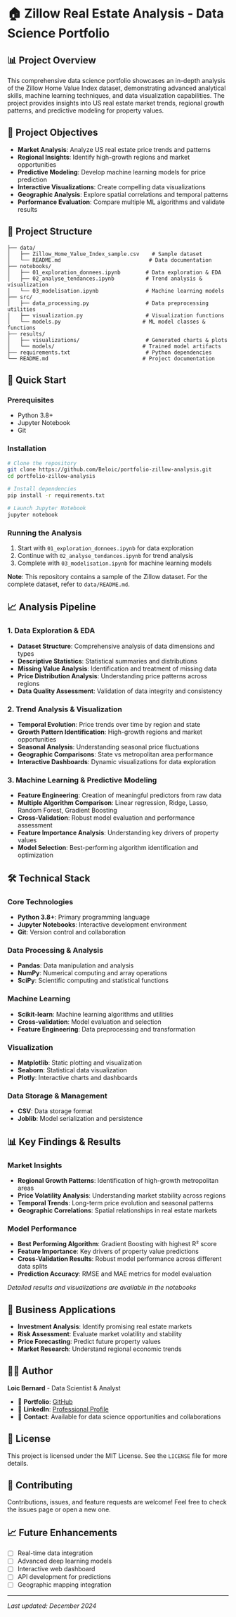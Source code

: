 # 🏠 Zillow Real Estate Analysis - Data Science Portfolio

## 📊 Project Overview

This comprehensive data science portfolio showcases an in-depth analysis of the Zillow Home Value Index dataset, demonstrating advanced analytical skills, machine learning techniques, and data visualization capabilities. The project provides insights into US real estate market trends, regional growth patterns, and predictive modeling for property values.

## 🎯 Project Objectives

- **Market Analysis**: Analyze US real estate price trends and patterns
- **Regional Insights**: Identify high-growth regions and market opportunities  
- **Predictive Modeling**: Develop machine learning models for price prediction
- **Interactive Visualizations**: Create compelling data visualizations
- **Geographic Analysis**: Explore spatial correlations and temporal patterns
- **Performance Evaluation**: Compare multiple ML algorithms and validate results

## 📁 Project Structure

```
├── data/
│   ├── Zillow_Home_Value_Index_sample.csv    # Sample dataset
│   └── README.md                            # Data documentation
├── notebooks/
│   ├── 01_exploration_donnees.ipynb        # Data exploration & EDA
│   ├── 02_analyse_tendances.ipynb          # Trend analysis & visualization
│   └── 03_modelisation.ipynb               # Machine learning models
├── src/
│   ├── data_processing.py                  # Data preprocessing utilities
│   ├── visualization.py                    # Visualization functions
│   └── models.py                          # ML model classes & functions
├── results/
│   ├── visualizations/                     # Generated charts & plots
│   └── models/                            # Trained model artifacts
├── requirements.txt                        # Python dependencies
└── README.md                              # Project documentation
```

## 🚀 Quick Start

### Prerequisites
- Python 3.8+
- Jupyter Notebook
- Git

### Installation
```bash
# Clone the repository
git clone https://github.com/Beloic/portfolio-zillow-analysis.git
cd portfolio-zillow-analysis

# Install dependencies
pip install -r requirements.txt

# Launch Jupyter Notebook
jupyter notebook
```

### Running the Analysis
1. Start with `01_exploration_donnees.ipynb` for data exploration
2. Continue with `02_analyse_tendances.ipynb` for trend analysis
3. Complete with `03_modelisation.ipynb` for machine learning models

**Note**: This repository contains a sample of the Zillow dataset. For the complete dataset, refer to `data/README.md`.

## 📈 Analysis Pipeline

### 1. Data Exploration & EDA
- **Dataset Structure**: Comprehensive analysis of data dimensions and types
- **Descriptive Statistics**: Statistical summaries and distributions
- **Missing Value Analysis**: Identification and treatment of missing data
- **Price Distribution Analysis**: Understanding price patterns across regions
- **Data Quality Assessment**: Validation of data integrity and consistency

### 2. Trend Analysis & Visualization
- **Temporal Evolution**: Price trends over time by region and state
- **Growth Pattern Identification**: High-growth regions and market opportunities
- **Seasonal Analysis**: Understanding seasonal price fluctuations
- **Geographic Comparisons**: State vs metropolitan area performance
- **Interactive Dashboards**: Dynamic visualizations for data exploration

### 3. Machine Learning & Predictive Modeling
- **Feature Engineering**: Creation of meaningful predictors from raw data
- **Multiple Algorithm Comparison**: Linear regression, Ridge, Lasso, Random Forest, Gradient Boosting
- **Cross-Validation**: Robust model evaluation and performance assessment
- **Feature Importance Analysis**: Understanding key drivers of property values
- **Model Selection**: Best-performing algorithm identification and optimization

## 🛠️ Technical Stack

### Core Technologies
- **Python 3.8+**: Primary programming language
- **Jupyter Notebooks**: Interactive development environment
- **Git**: Version control and collaboration

### Data Processing & Analysis
- **Pandas**: Data manipulation and analysis
- **NumPy**: Numerical computing and array operations
- **SciPy**: Scientific computing and statistical functions

### Machine Learning
- **Scikit-learn**: Machine learning algorithms and utilities
- **Cross-validation**: Model evaluation and selection
- **Feature Engineering**: Data preprocessing and transformation

### Visualization
- **Matplotlib**: Static plotting and visualization
- **Seaborn**: Statistical data visualization
- **Plotly**: Interactive charts and dashboards

### Data Storage & Management
- **CSV**: Data storage format
- **Joblib**: Model serialization and persistence

## 📊 Key Findings & Results

### Market Insights
- **Regional Growth Patterns**: Identification of high-growth metropolitan areas
- **Price Volatility Analysis**: Understanding market stability across regions
- **Temporal Trends**: Long-term price evolution and seasonal patterns
- **Geographic Correlations**: Spatial relationships in real estate markets

### Model Performance
- **Best Performing Algorithm**: Gradient Boosting with highest R² score
- **Feature Importance**: Key drivers of property value predictions
- **Cross-Validation Results**: Robust model performance across different data splits
- **Prediction Accuracy**: RMSE and MAE metrics for model evaluation

*Detailed results and visualizations are available in the notebooks*

## 🎯 Business Applications

- **Investment Analysis**: Identify promising real estate markets
- **Risk Assessment**: Evaluate market volatility and stability
- **Price Forecasting**: Predict future property values
- **Market Research**: Understand regional economic trends

## 👨‍💻 Author

**Loic Bernard** - Data Scientist & Analyst
- 🔗 **Portfolio**: [GitHub](https://github.com/Beloic)
- 💼 **LinkedIn**: [Professional Profile](https://linkedin.com/in/loic-bernard)
- 📧 **Contact**: Available for data science opportunities and collaborations

## 📄 License

This project is licensed under the MIT License. See the `LICENSE` file for more details.

## 🤝 Contributing

Contributions, issues, and feature requests are welcome! Feel free to check the issues page or open a new one.

## 📈 Future Enhancements

- [ ] Real-time data integration
- [ ] Advanced deep learning models
- [ ] Interactive web dashboard
- [ ] API development for predictions
- [ ] Geographic mapping integration

---

*Last updated: December 2024*
